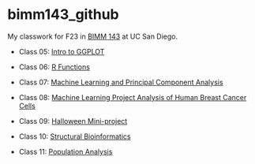 # bimm143_github
My classwork for F23 in [BIMM 143](https://github.com/ehaddad1/bimm143_github) at UC San Diego.


- Class 05: [Intro to GGPLOT](https://github.com/ehaddad1/bimm143_github/blob/main/class05/class05.md)

- Class 06: [R Functions](https://github.com/ehaddad1/bimm143_github/blob/main/class06/class06.md)

- Class 07: [Machine Learning and Principal Component Analysis](https://github.com/ehaddad1/bimm143_github/blob/main/class07/class07.md)

- Class 08: [Machine Learning Project Analysis of Human Breast Cancer Cells](https://github.com/ehaddad1/bimm143_github/blob/main/class08/class08.md)

- Class 09: [Halloween Mini-project](https://github.com/ehaddad1/bimm143_github/blob/main/class09/lab09HalloweenCandy.md)

- Class 10: [Structural Bioinformatics](https://github.com/ehaddad1/bimm143_github/blob/main/class10/class10.md)

- Class 11: [Population Analysis](https://github.com/ehaddad1/bimm143_github/blob/main/Class11Pt2/class11part2.md)














